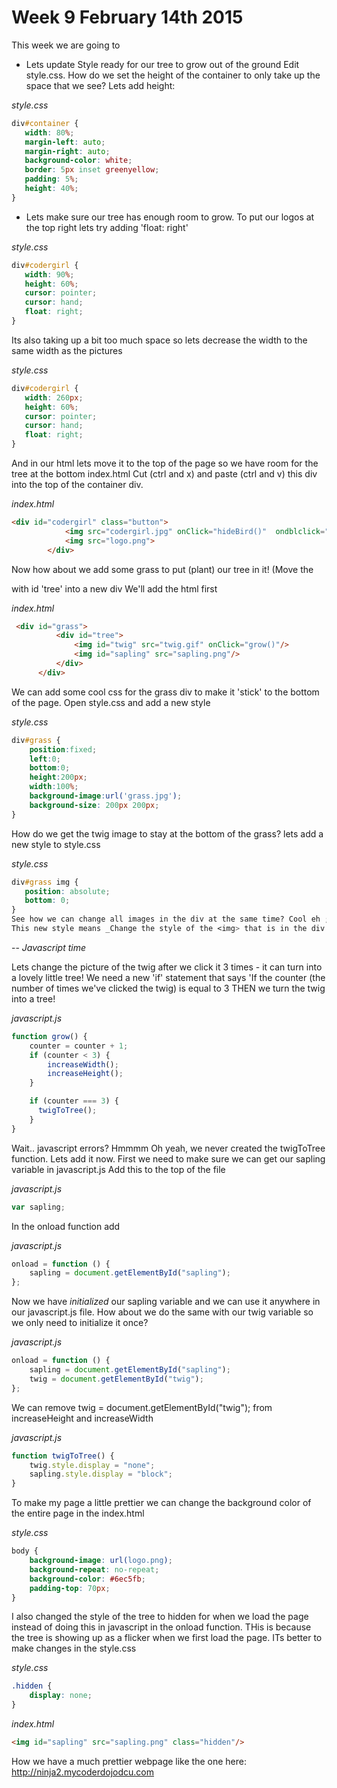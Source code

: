 # Week 9 February 14th 2015
This week we are going to

- Lets update Style ready for our tree to grow out of the ground
Edit style.css. How do we set the height of the container to only take up the space that we see?
Lets add height:

*style.css*
 ```css
div#container {
	width: 80%;
	margin-left: auto;
	margin-right: auto;
	background-color: white;
	border: 5px inset greenyellow;
	padding: 5%;
    height: 40%;
}
 ```

 - Lets make sure our tree has enough room to grow. To put our logos at the top right lets try adding 'float: right'

*style.css*
 ```css
div#codergirl {
	width: 90%;
	height: 60%;
	cursor: pointer;
	cursor: hand;
	float: right;
}
 ```
Its also taking up a bit too much space so lets decrease the width to the same width as the pictures

*style.css*
 ```css
div#codergirl {
	width: 260px;
	height: 60%;
	cursor: pointer;
	cursor: hand;
	float: right;
}
 ```
And in our html lets move it to the top of the page so we have room for the tree at the bottom
index.html
Cut (ctrl and x) and paste (ctrl and v) this div into the top of the container div.

*index.html*
```html
<div id="codergirl" class="button">
			<img src="codergirl.jpg" onClick="hideBird()"  ondblclick="showBird()">
			<img src="logo.png">
		</div>
```

Now how about we add some grass to put (plant) our tree in it! (Move the <div> with id 'tree' into a new div
We'll add the html first

*index.html*
```html
 <div id="grass">
          <div id="tree">
              <img id="twig" src="twig.gif" onClick="grow()"/>
              <img id="sapling" src="sapling.png"/>
          </div>
      </div>
```

We can add some cool css for the grass div to make it 'stick' to the bottom of the page.
Open style.css and add a new style

*style.css*
```css
div#grass {
    position:fixed;
    left:0;
    bottom:0;
    height:200px;
    width:100%;
    background-image:url('grass.jpg');
    background-size: 200px 200px;
}
```

How do we get the twig image to stay at the bottom of the grass? lets add a new style to style.css

*style.css*
```css
div#grass img {
   position: absolute;
   bottom: 0;
}
See how we can change all images in the div at the same time? Cool eh ;)
This new style means _Change the style of the <img> that is in the div with the id="grass"_

```

-- *Javascript time*

Lets change the picture of the twig after we click it 3 times - it can turn into a lovely little tree!
We need a new 'if' statement that says 'If the counter (the number of times we've clicked the twig) is equal to 3 THEN we turn the twig into a tree!

*javascript.js*
```javascript
function grow() {
    counter = counter + 1;
    if (counter < 3) {
        increaseWidth();
        increaseHeight();
    }

    if (counter === 3) {
      twigToTree();
    }
}
```

Wait.. javascript errors? Hmmmm Oh yeah, we never created the twigToTree function. Lets add it now.
First we need to make sure we can get our sapling variable
in javascript.js
Add this to the top of the file

*javascript.js*
```javascript
var sapling;
```

In the onload function add

*javascript.js*
```javascript
onload = function () {
    sapling = document.getElementById("sapling");
};
```
Now we have _initialized_ our sapling variable and we can use it anywhere in our javascript.js file.
How about we do the same with our twig variable so we only need to initialize it once?

*javascript.js*
```javascript
onload = function () {
    sapling = document.getElementById("sapling");
    twig = document.getElementById("twig");
};
```
We can remove twig = document.getElementById("twig"); from increaseHeight and increaseWidth

*javascript.js*
```javascript
function twigToTree() {
    twig.style.display = "none";
    sapling.style.display = "block";
}
```

To make my page a little prettier we can change the background color of the entire page in the index.html

*style.css*
```css
body {
	background-image: url(logo.png);
	background-repeat: no-repeat;
	background-color: #6ec5fb;
	padding-top: 70px;
}
```

I also changed the style of the tree to hidden for when we load the page instead of doing this in javascript in the onload function.
THis is because the tree is showing up as a flicker when we first load the page. ITs better to make changes in the style.css

*style.css*
```css
.hidden {
    display: none;
}
```

*index.html*
```html
<img id="sapling" src="sapling.png" class="hidden"/>
```

How we have a much prettier webpage like the one here:
http://ninja2.mycoderdojodcu.com


